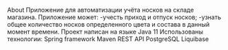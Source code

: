 About
Приложение для автоматизации учёта носков на складе магазина. Приложение может:
-учесть приход и отпуск носков;
-узнать общее количество носков определенного цвета и состава в данный момент времени. 
Проект написан на языке Java 11 Использованы технологии: Spring framework Maven REST API PostgreSQL Liquibase

